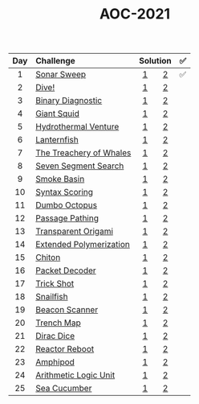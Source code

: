 # <p align="center"> AOC-2021 </p>
<br>

| Day | Challenge | Solution |:white_check_mark:|
|:---:|:---|:---:|:---:|
| 1 | [Sonar Sweep](https://adventofcode.com/2021/day/1) | [1](./src/day01/part1.py)  &nbsp;  &nbsp;  &nbsp;  [2](./src/day01/part2.py) | :white_check_mark: |
| 2 | [Dive!](https://adventofcode.com/2021/day/2) | [1](./src/day02/part1.py)  &nbsp;  &nbsp;  &nbsp;  [2](./src/day02/part2.py) |
| 3 | [Binary Diagnostic](https://adventofcode.com/2021/day/3) | [1](./src/day03/part1.py)  &nbsp;  &nbsp;  &nbsp;  [2](./src/day03/part2.py) |
| 4 | [Giant Squid](https://adventofcode.com/2021/day/4) | [1](./src/day04/part1.py)  &nbsp;  &nbsp;  &nbsp;  [2](./src/day04/part2.py) |
| 5 | [Hydrothermal Venture](https://adventofcode.com/2021/day/5) | [1](./src/day05/part1.py)  &nbsp;  &nbsp;  &nbsp;  [2](./src/day05/part2.py) |
| 6 | [Lanternfish](https://adventofcode.com/2021/day/6) | [1](./src/day06/part1.py)  &nbsp;  &nbsp;  &nbsp;  [2](./src/day06/part2.py) |
| 7 | [The Treachery of Whales](https://adventofcode.com/2021/day/7) | [1](./src/day07/part1.py)  &nbsp;  &nbsp;  &nbsp;  [2](./src/day07/part2.py) |
| 8 | [Seven Segment Search](https://adventofcode.com/2021/day/8) | [1](./src/day08/part1.py)  &nbsp;  &nbsp;  &nbsp;  [2](./src/day08/part2.py) |
| 9 | [Smoke Basin](https://adventofcode.com/2021/day/9) | [1](./src/day09/part1.py)  &nbsp;  &nbsp;  &nbsp;  [2](./src/day09/part2.py) |
| 10 | [Syntax Scoring](https://adventofcode.com/2021/day/10) | [1](./src/day10/part1.py)  &nbsp;  &nbsp;  &nbsp;  [2](./src/day10/part2.py) |
| 11 | [Dumbo Octopus](https://adventofcode.com/2021/day/11) | [1](./src/day11/part1.py)  &nbsp;  &nbsp;  &nbsp;  [2](./src/day11/part2.py) |
| 12 | [Passage Pathing](https://adventofcode.com/2021/day/12) | [1](./src/day12/part12.py)  &nbsp;  &nbsp;  &nbsp;  [2](./src/day12/part12.py) |
| 13 | [Transparent Origami](https://adventofcode.com/2021/day/13) | [1](./src/day13/part1.py)  &nbsp;  &nbsp;  &nbsp;  [2](./src/day13/part2.py) |
| 14 | [Extended Polymerization](https://adventofcode.com/2021/day/14) | [1](./src/day14/part1.py)  &nbsp;  &nbsp;  &nbsp;  [2](./src/day14/part2.py) |
| 15 | [Chiton](https://adventofcode.com/2021/day/15) | [1](./src/day15/part1.py)  &nbsp;  &nbsp;  &nbsp;  [2](./src/day15/part2.py) |
| 16 | [Packet Decoder](https://adventofcode.com/2021/day/16) | [1](./src/day16/part12.py)  &nbsp;  &nbsp;  &nbsp;  [2](./src/day16/part12.py) |
| 17 | [Trick Shot](https://adventofcode.com/2021/day/17) | [1](./src/day17/part12.py)  &nbsp;  &nbsp;  &nbsp;  [2](./src/day17/part12.py) |
| 18 | [Snailfish](https://adventofcode.com/2021/day/18) | [1](./src/day18/part12.py)  &nbsp;  &nbsp;  &nbsp;  [2](./src/day18/part12.py) |
| 19 | [Beacon Scanner](https://adventofcode.com/2021/day/19) | [1](./src/day19/part1.py)  &nbsp;  &nbsp;  &nbsp;  [2](./src/day19/part2.py) |
| 20 | [Trench Map](https://adventofcode.com/2021/day/20) | [1](./src/day20/part12.py)  &nbsp;  &nbsp;  &nbsp;  [2](./src/day20/part12.py) |
| 21 | [Dirac Dice](https://adventofcode.com/2021/day/21) | [1](./src/day21/part1.py)  &nbsp;  &nbsp;  &nbsp;  [2](./src/day21/part2.py) |
| 22 | [Reactor Reboot](https://adventofcode.com/2021/day/22) | [1](./src/day22/part1.py)  &nbsp;  &nbsp;  &nbsp;  [2](./src/day22/part2.py) |
| 23 | [Amphipod](https://adventofcode.com/2021/day/23) | [1](./src/day23/part1.py)  &nbsp;  &nbsp;  &nbsp;  [2](./src/day23/part2.py) |
| 24 | [Arithmetic Logic Unit](https://adventofcode.com/2021/day/24) | [1](./src/day24/part12.py)  &nbsp;  &nbsp;  &nbsp;  [2](./src/day24/part12.py) |
| 25 | [Sea Cucumber](https://adventofcode.com/2021/day/25) | [1](./src/day25/part1.py)  &nbsp;  &nbsp;  &nbsp;  [2](./src/day25/part1.py) |
